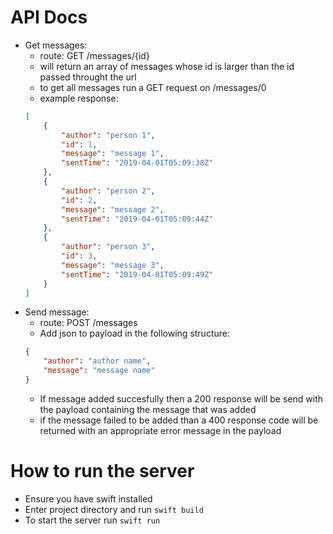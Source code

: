 # API Docs

- Get messages:
    - route: GET /messages/{id}
    - will return an array of messages whose id is larger than the id passed throught the url
    - to get all messages run a GET request on /messages/0
    - example response:
    ```json
    [
        {
            "author": "person 1",
            "id": 1,
            "message": "message 1",
            "sentTime": "2019-04-01T05:09:38Z"
        },
        {
            "author": "person 2",
            "id": 2,
            "message": "message 2",
            "sentTime": "2019-04-01T05:09:44Z"
        },
        {
            "author": "person 3",
            "id": 3,
            "message": "message 3",
            "sentTime": "2019-04-01T05:09:49Z"
        }
    ]   
    ```
- Send message:
    - route: POST /messages
    - Add json to payload in the following structure:
    ```json
    {
        "author": "author name",
        "message": "message name"
    }
    ```
    - If message added succesfully then a 200 response will be send with the payload containing the message that
    was added
    - if the message failed to be added than a 400 response code will be returned with an appropriate error message
    in the payload

# How to run the server

- Ensure you have swift installed
- Enter project directory and run ```swift build```
- To start the server run ```swift run```
